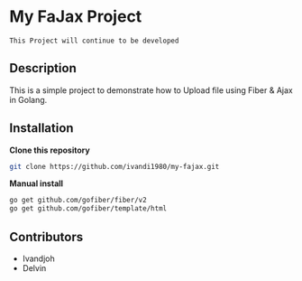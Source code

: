 # My FaJax Project
` This Project will continue to be developed `

## Description
This is a simple project to demonstrate how to Upload file using Fiber & Ajax in Golang.

## Installation

<b>Clone this repository</b>

```bash
git clone https://github.com/ivandi1980/my-fajax.git
```

<b>Manual install</b>

```bash
go get github.com/gofiber/fiber/v2
go get github.com/gofiber/template/html
```

## Contributors
- Ivandjoh
- Delvin